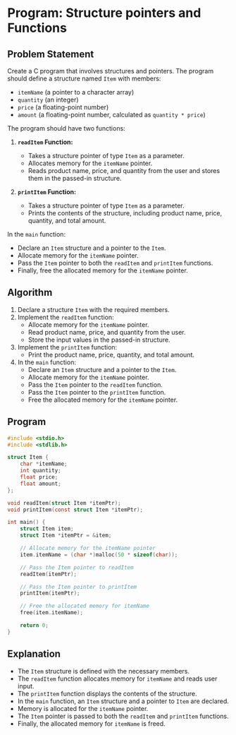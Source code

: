 # Program: Structure pointers and Functions

## **Problem Statement**

Create a C program that involves structures and pointers. The program should define a structure named `Item` with
members:

- `itemName` (a pointer to a character array)
- `quantity` (an integer)
- `price` (a floating-point number)
- `amount` (a floating-point number, calculated as `quantity * price`)

The program should have two functions:

1. **`readItem` Function:**
    - Takes a structure pointer of type `Item` as a parameter.
    - Allocates memory for the `itemName` pointer.
    - Reads product name, price, and quantity from the user and stores them in the passed-in structure.

2. **`printItem` Function:**
    - Takes a structure pointer of type `Item` as a parameter.
    - Prints the contents of the structure, including product name, price, quantity, and total amount.

In the `main` function:

- Declare an `Item` structure and a pointer to the `Item`.
- Allocate memory for the `itemName` pointer.
- Pass the `Item` pointer to both the `readItem` and `printItem` functions.
- Finally, free the allocated memory for the `itemName` pointer.

## **Algorithm**

1. Declare a structure `Item` with the required members.
2. Implement the `readItem` function:
    - Allocate memory for the `itemName` pointer.
    - Read product name, price, and quantity from the user.
    - Store the input values in the passed-in structure.
3. Implement the `printItem` function:
    - Print the product name, price, quantity, and total amount.
4. In the `main` function:
    - Declare an `Item` structure and a pointer to the `Item`.
    - Allocate memory for the `itemName` pointer.
    - Pass the `Item` pointer to the `readItem` function.
    - Pass the `Item` pointer to the `printItem` function.
    - Free the allocated memory for the `itemName` pointer.

## **Program**

```c
#include <stdio.h>
#include <stdlib.h>

struct Item {
    char *itemName;
    int quantity;
    float price;
    float amount;
};

void readItem(struct Item *itemPtr);
void printItem(const struct Item *itemPtr);

int main() {
    struct Item item;
    struct Item *itemPtr = &item;

    // Allocate memory for the itemName pointer
    item.itemName = (char *)malloc(50 * sizeof(char));

    // Pass the Item pointer to readItem
    readItem(itemPtr);

    // Pass the Item pointer to printItem
    printItem(itemPtr);

    // Free the allocated memory for itemName
    free(item.itemName);

    return 0;
}
```

## **Explanation**

- The `Item` structure is defined with the necessary members.
- The `readItem` function allocates memory for `itemName` and reads user input.
- The `printItem` function displays the contents of the structure.
- In the `main` function, an `Item` structure and a pointer to `Item` are declared.
- Memory is allocated for the `itemName` pointer.
- The `Item` pointer is passed to both the `readItem` and `printItem` functions.
- Finally, the allocated memory for `itemName` is freed.